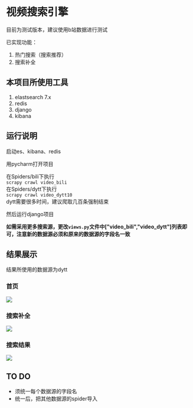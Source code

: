 #  视频搜索引擎
目前为测试版本，建议使用b站数据进行测试

已实现功能：
1. 热门搜索（搜索推荐）
2. 搜索补全  


## 本项目所使用工具
1. elastsearch 7.x
2. redis
3. django
4. kibana

## 运行说明
启动es、kibana、redis

用pycharm打开项目

在Spiders/bili下执行  
```scrapy crawl video_bili```  
在Spiders/dytt下执行   
```scrapy crawl video_dytt10```    
dytt需要很多时间，建议爬取几百条强制结束

然后运行django项目


**如需采用更多搜索源，更改```views.py```文件中["video_bili","video_dytt"]列表即可，注意新的数据源必须和原来的数据源的字段名一致**

## 结果展示
结果所使用的数据源为dytt
### 首页
![](https://res.cloudinary.com/emmith/image/upload/v1623244073/marldown/%E9%A6%96%E9%A1%B5_l4qoi3.png)

### 搜索补全
![](https://res.cloudinary.com/emmith/image/upload/v1623244185/marldown/%E6%90%9C%E7%B4%A2%E8%A1%A5%E5%85%A8_oo5oh7.png)

### 搜索结果
![](https://res.cloudinary.com/emmith/image/upload/v1623244299/marldown/%E6%90%9C%E7%B4%A2%E7%BB%93%E6%9E%9C_i0k3it.png)

## TO DO
* 须统一每个数据源的字段名
* 统一后，把其他数据源的spider导入
